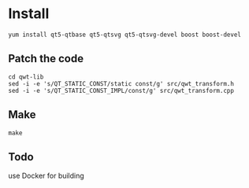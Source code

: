 # Install
````
yum install qt5-qtbase qt5-qtsvg qt5-qtsvg-devel boost boost-devel
````

## Patch the code
````
cd qwt-lib
sed -i -e 's/QT_STATIC_CONST/static const/g' src/qwt_transform.h
sed -i -e 's/QT_STATIC_CONST_IMPL/const/g' src/qwt_transform.cpp
````

## Make
````
make
````

## Todo
use Docker for building

